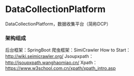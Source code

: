 # DataCollectionPlatform
 DataCollectionPlatform，数据收集平台（简称DCP）
 
### 架构组成
后台框架：SpringBoot
爬虫框架：SimiCrawler  How to Start：http://wiki.seimicrawler.org/
Jsoupxpath：http://jsoupxpath.wanghaomiao.cn/
Xpath： https://www.w3school.com.cn/xpath/xpath_intro.asp
